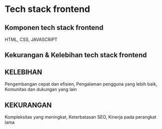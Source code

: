 # Tech stack frontend
## Komponen tech stack frontend
HTML,
CSS,
JAVASCRIPT 
## Kekurangan & Kelebihan tech stack frontend
## KELEBIHAN 
Pengembangan cepat dan efisien, 
Pengalaman pengguna yang lebih baik, 
Komunitas dan dukungan yang lain 
## KEKURANGAN 
Kompleksitas yang meningkat, 
Keterbatasan SEO,
Kinerja pada perangkat lama

# 
